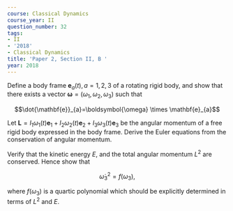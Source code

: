 ```yaml
---
course: Classical Dynamics
course_year: II
question_number: 32
tags:
- II
- '2018'
- Classical Dynamics
title: 'Paper 2, Section II, B '
year: 2018
---
```




Define a body frame $\mathbf{e}_{a}(t), a=1,2,3$ of a rotating rigid body, and show that there exists a vector $\boldsymbol{\omega}=\left(\omega_{1}, \omega_{2}, \omega_{3}\right)$ such that

$$\dot{\mathbf{e}}_{a}=\boldsymbol{\omega} \times \mathbf{e}_{a}$$

Let $\mathbf{L}=I_{1} \omega_{1}(t) \mathbf{e}_{1}+I_{2} \omega_{2}(t) \mathbf{e}_{2}+I_{3} \omega_{3}(t) \mathbf{e}_{3}$ be the angular momentum of a free rigid body expressed in the body frame. Derive the Euler equations from the conservation of angular momentum.

Verify that the kinetic energy $E$, and the total angular momentum $L^{2}$ are conserved. Hence show that

$$\dot{\omega}_{3}^{2}=f\left(\omega_{3}\right),$$

where $f\left(\omega_{3}\right)$ is a quartic polynomial which should be explicitly determined in terms of $L^{2}$ and $E$.